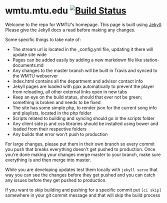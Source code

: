 # wmtu.mtu.edu [![Build Status](https://travis-ci.org/WMTU/wmtu.mtu.edu.svg)](https://travis-ci.org/WMTU/wmtu.mtu.edu)

Welcome to the repo for WMTU's homepage. This page is built using [Jekyll](http://jekyllrb.com/docs/home/).
Please give the Jekyll docs a read before making any changes.

Some specific things to take note of:

 - The stream url is located in the _config.yml file, updating it there will update site wide
 - Pages can be added easily by adding a new markdown file like station-documents.md
 - Any changes to the master branch will be built in Travis and synced to the WMTU webserver
 - index.html contains all the department and advisor contact info
 - Jekyll pages are loaded with pjax automatically to prevent the player from reloading, all other external links open in new tabs
 - Keep an eye on the build status, should that ever not be green; something is broken and needs to be fixed
 - The site has some simple php, to render json for the current song info and playlists, located in the php folder
 - Scripts related to building and syncing should go in the scripts folder
 - Any client side js and css libraries should be installed using bower and loaded from their respective folders
 - Any builds that error won't push to production

For large changes, please put them in their own branch so every commit you push that breaks everything doesn't get
pushed to production. Once you're done making your changes merge master to your branch, make sure everything
is and then merge into master.

While you are developing updates test them locally with `jekyll serve` that way you can see the changes before
they get pushed and you can catch any issues before they get pushed to production.

If you want to skip building and pushing for a specific commit put `[ci skip]` somewhere in your git commit message
and that will skip the build process
